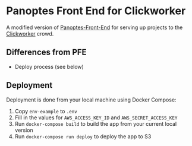 # Panoptes Front End for Clickworker

A modified version of [Panoptes-Front-End](https://github.com/zooniverse/Panoptes-Front-End) for serving up projects to the [Clickworker](https://www.clickworker.com/) crowd.

## Differences from PFE

- Deploy process (see below)

## Deployment

Deployment is done from your local machine using Docker Compose:

1. Copy `env-example` to `.env`
1. Fill in the values for `AWS_ACCESS_KEY_ID` and `AWS_SECRET_ACCESS_KEY`
1. Run `docker-compose build` to build the app from your current local version
1. Run `docker-compose run deploy` to deploy the app to S3
